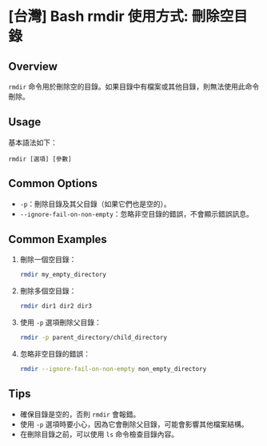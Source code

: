 # [台灣] Bash rmdir 使用方式: 刪除空目錄

## Overview
`rmdir` 命令用於刪除空的目錄。如果目錄中有檔案或其他目錄，則無法使用此命令刪除。

## Usage
基本語法如下：
```
rmdir [選項] [參數]
```

## Common Options
- `-p`：刪除目錄及其父目錄（如果它們也是空的）。
- `--ignore-fail-on-non-empty`：忽略非空目錄的錯誤，不會顯示錯誤訊息。

## Common Examples
1. 刪除一個空目錄：
   ```bash
   rmdir my_empty_directory
   ```

2. 刪除多個空目錄：
   ```bash
   rmdir dir1 dir2 dir3
   ```

3. 使用 `-p` 選項刪除父目錄：
   ```bash
   rmdir -p parent_directory/child_directory
   ```

4. 忽略非空目錄的錯誤：
   ```bash
   rmdir --ignore-fail-on-non-empty non_empty_directory
   ```

## Tips
- 確保目錄是空的，否則 `rmdir` 會報錯。
- 使用 `-p` 選項時要小心，因為它會刪除父目錄，可能會影響其他檔案結構。
- 在刪除目錄之前，可以使用 `ls` 命令檢查目錄內容。